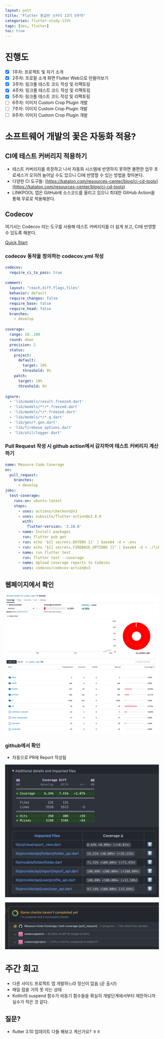 ```yaml
---
layout: post
title: "Flutter 중급반 스터디 13기 5주차"
categories: flutter-study-13th
tags: [dev, flutter]
toc: true
---
```


# 진행도

- [x]  1주차: 프로젝트 및 자기 소개
- [x]  2주차: 프로필 소개 화면 Flutter Web으로 만들어보기
- [x]  3주차: 링크풀 테스트 코드 작성 및 리팩토링
- [x]  4주차: 링크풀 테스트 코드 작성 및 리팩토링
- [x]  5주차: 링크풀 테스트 코드 작성 및 리팩토링
- [ ]  6주차: 이미지 Custom Crop Plugin 개발
- [ ]  7주차: 이미지 Custom Crop Plugin 개발
- [ ]  8주차: 이미지 Custom Crop Plugin 개발

# 소프트웨어 개발의 꽃은 자동화 적용?

## CI에 테스트 커버리지 적용하기

- 테스트 커버리지를 측정하고 나서 자동화 시스템에 반영하지 못하면 불편한 업무 프로세스가 오히려 늘어날 수도 있으니 CI에 반영할 수 있는 방법을 찾아본다.
- 다양한 CI 도구들: [https://katalon.com/resources-center/blog/ci-cd-tools](https://katalon.com/resources-center/blog/ci-cd-tools)
- LINKPOOL 앱은 GitHub에 소스코드를 올리고 있으니 최대한 GitHub Action을 통해 무료로 적용해본다.

## Codecov

여기서는 Codecov 라는 도구를 사용해 테스트 커버리지를 더 쉽게 보고, CI에 반영할 수 있도록 해본다.

[Quick Start](https://docs.codecov.com/docs)

### codecov 동작을 정의하는 codecov.yml 작성

```yaml
codecov:
  require_ci_to_pass: true

comment:
  layout: "reach,diff,flags,files"
  behavior: default
  require_changes: false
  require_base: false
  require_head: false
  branches:
    - develop

coverage:
  range: 10..100
  round: down
  precision: 2
  status:
    project:
      default:
        target: 10%
        threshold: 0%
    patch:
      target: 10%
      threshold: 0%

ignore:
  - 'lib/models/result.freezed.dart'
  - 'lib/models/**/*.freezed.dart'
  - 'lib/models/*/*.freezed.dart'
  - 'lib/models/*/*.g.dart'
  - 'lib/gen/*.gen.dart'
  - 'lib/firebase_options.dart'
  - 'lib/util/logger.dart'
```

### Pull Request 작성 시 github action에서 감지하여 테스트 커버리지 계산하기

```yaml
name: Measure Code Coverage
on:
  pull_request:
    branches:
      - develop
jobs:
  test-coverage:
    runs-on: ubuntu-latest
    steps:
      - uses: actions/checkout@v3
      - uses: subosito/flutter-action@v2.8.0
        with:
          flutter-version: '3.10.0'
      - name: Install packages
        run: flutter pub get
      - run: echo '${{ secrets.DOTENV }}' | base64 -d > .env
      - run: echo "${{ secrets.FIREBASE_OPTIONS }}" | base64 -d > ./lib/firebase_options.dart
      - name: run flutter test
        run: flutter test --coverage
      - name: Upload coverage reports to Codecov
        uses: codecov/codecov-action@v3
```

## 웹페이지에서 확인

![Untitled](/images/flutter/study_13th/week5/1.png)

### github에서 확인

- 자동으로 PR에 Report 작성됨

![Untitled](/images/flutter/study_13th/week5/2.png)

![Untitled](/images/flutter/study_13th/week5/3.png)

# 주간 회고

- 다른 사이드 프로젝트 앱 개발하느라 정신이 없음 (곧 출시!)
- 매일 잠을 거의 못 자는 상태
- Kotlin의 suspend 함수가 비동기 함수들을 확실히 개발단계에서부터 제한하니까 실수가 적은 것 같다.

## 질문?

- flutter 3.10 업데이트 다들 해보고 계신가요? ㅎㅎ